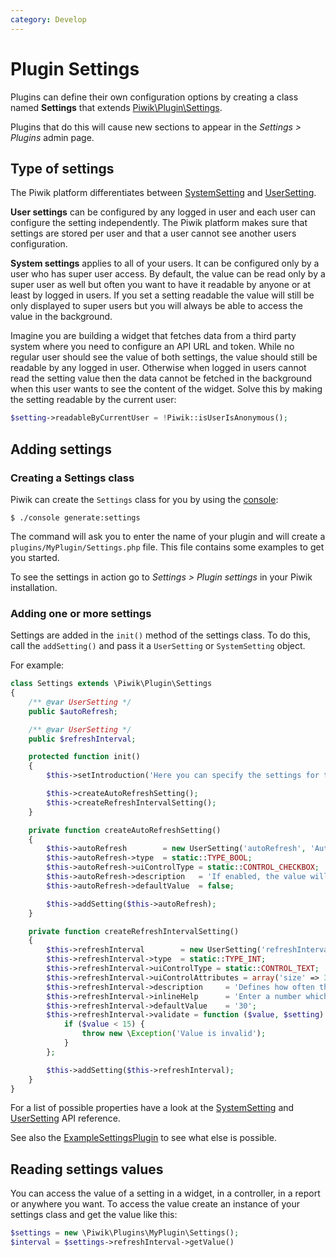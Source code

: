 ```yaml
---
category: Develop
---
```

# Plugin Settings

Plugins can define their own configuration options by creating a class named **Settings** that extends [Piwik\Plugin\Settings](/api-reference/Piwik/Plugin/Settings).

Plugins that do this will cause new sections to appear in the *Settings > Plugins* admin page.

## Type of settings

The Piwik platform differentiates between [SystemSetting](/api-reference/Piwik/Settings/SystemSetting) and [UserSetting](/api-reference/Piwik/Settings/UserSetting).

**User settings** can be configured by any logged in user and each user can configure the setting independently. The Piwik platform makes sure that settings are stored per user and that a user cannot see another users configuration.

**System settings** applies to all of your users. It can be configured only by a user who has super user access. By default, the value can be read only by a super user as well but often you want to have it readable by anyone or at least by logged in users. If you set a setting readable the value will still be only displayed to super users but you will always be able to access the value in the background.

Imagine you are building a widget that fetches data from a third party system where you need to configure an API URL and token. While no regular user should see the value of both settings, the value should still be readable by any logged in user. Otherwise when logged in users cannot read the setting value then the data cannot be fetched in the background when this user wants to see the content of the widget. Solve this by making the setting readable by the current user:

```php
$setting->readableByCurrentUser = !Piwik::isUserIsAnonymous();
```

## Adding settings

### Creating a Settings class

Piwik can create the `Settings` class for you by using the [console](/guides/piwik-on-the-command-line):

```
$ ./console generate:settings
```

The command will ask you to enter the name of your plugin and will create a `plugins/MyPlugin/Settings.php` file. This file contains some examples to get you started.

To see the settings in action go to *Settings > Plugin settings* in your Piwik installation.

### Adding one or more settings

Settings are added in the `init()` method of the settings class. To do this, call the `addSetting()` and pass it a `UserSetting` or `SystemSetting` object.

For example:

```php
class Settings extends \Piwik\Plugin\Settings
{
    /** @var UserSetting */
    public $autoRefresh;

    /** @var UserSetting */
    public $refreshInterval;

    protected function init()
    {
        $this->setIntroduction('Here you can specify the settings for this plugin.');

        $this->createAutoRefreshSetting();
        $this->createRefreshIntervalSetting();
    }

    private function createAutoRefreshSetting()
    {
        $this->autoRefresh        = new UserSetting('autoRefresh', 'Auto refresh');
        $this->autoRefresh->type  = static::TYPE_BOOL;
        $this->autoRefresh->uiControlType = static::CONTROL_CHECKBOX;
        $this->autoRefresh->description   = 'If enabled, the value will be automatically refreshed depending on the specified interval';
        $this->autoRefresh->defaultValue  = false;

        $this->addSetting($this->autoRefresh);
    }

    private function createRefreshIntervalSetting()
    {
        $this->refreshInterval        = new UserSetting('refreshInterval', 'Refresh Interval');
        $this->refreshInterval->type  = static::TYPE_INT;
        $this->refreshInterval->uiControlType = static::CONTROL_TEXT;
        $this->refreshInterval->uiControlAttributes = array('size' => 3);
        $this->refreshInterval->description     = 'Defines how often the value should be updated';
        $this->refreshInterval->inlineHelp      = 'Enter a number which is >= 15';
        $this->refreshInterval->defaultValue    = '30';
        $this->refreshInterval->validate = function ($value, $setting) {
            if ($value < 15) {
                throw new \Exception('Value is invalid');
            }
        };

        $this->addSetting($this->refreshInterval);
    }
}
```

For a list of possible properties have a look at the [SystemSetting](/api-reference/Piwik/Settings/SystemSetting) and [UserSetting](/api-reference/Piwik/Settings/UserSetting) API reference.

See also the [ExampleSettingsPlugin](https://github.com/matomo-org/matomo/tree/master/plugins/ExampleSettingsPlugin) to see what else is possible.

## Reading settings values

You can access the value of a setting in a widget, in a controller, in a report or anywhere you want. To access the value create an instance of your settings class and get the value like this:

```php
$settings = new \Piwik\Plugins\MyPlugin\Settings();
$interval = $settings->refreshInterval->getValue()
```